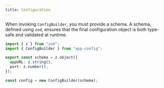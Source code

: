 ```yaml
---
title: Configuration
---
```


When invoking `ConfigBuilder`, you must provide a schema. A schema, defined using `zod`, ensures that the final configuration object is both type-safe and validated at runtime.

```ts
import { z } from "zod";
import { ConfigBuilder } from "app-config";

export const schema = z.object({
  appURL: z.string(),
  port: z.number(),
});

const config = new ConfigBuilder(schema);
```
